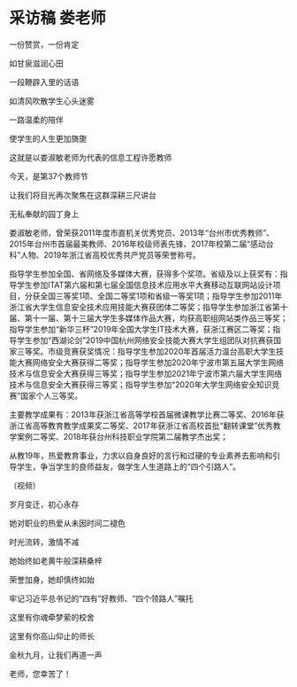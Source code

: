 # 采访稿 娄老师 #

一份赞赏，一份肯定

如甘泉滋润心田

一段鞭辟入里的话语

如清风吹散学生心头迷雾

一路温柔的陪伴

使学生的人生更加旖旎

这就是以娄淑敏老师为代表的信息工程许愿教师

今天，是第37个教师节

让我们将目光再次聚焦在这群深耕三尺讲台

无私奉献的园丁身上



娄淑敏老师，曾荣获2011年度市直机关优秀党员、2013年“台州市优秀教师”、2015年台州市首届最美教师、2016年校级师表先锋、2017年校第二届“感动台科”人物、2019年浙江省高校优秀共产党员等荣誉称号。

指导学生参加全国、省网络及多媒体大赛，获得多个奖项。省级及以上获奖有：指导学生参加ITAT第六届和第七届全国信息技术应用水平大赛移动互联网站设计项目，分获全国三等奖1项、全国二等奖1项和省级一等奖1项；指导学生参加2011年浙江省大学生信息安全技术应用技能大赛获团体二等奖；指导学生参加浙江省第十届、第十一届、第十三届大学生多媒体作品大赛，均获高职组网站类作品三等奖；指导学生参加“新华三杯”2019年全国大学生IT技术大赛，获浙江赛区二等奖；指导学生参加“西湖论剑”2019中国杭州网络安全技能大赛大学生组团队对抗赛获国家三等奖。市级竞赛获奖情况：指导学生参加2020年首届活力温台高职大学生技能大赛网络安全大赛获得二等奖；指导学生参加2020年宁波市第五届大学生网络技术与信息安全大赛获得三等奖；指导学生参加2021年宁波市第六届大学生网络技术与信息安全大赛获得三等奖；指导学生参加“2020年大学生网络安全知识竞赛”国家个人三等奖。

主要教学成果有：2013年获浙江省高等学校首届微课教学比赛二等奖、2016年获浙江省高等教育教学成果奖二等奖、2017年获浙江省高校首批“翻转课堂”优秀教学案例二等奖、2018年获台州科技职业学院第二届教学杰出奖；

从教19年，热爱教育事业，力求以自身良好的言行和过硬的专业素养去影响和引导学生，争当学生的良师益友，做学生人生道路上的“四个引路人”。

（视频）

岁月变迁，初心永存

她对职业的热爱从未因时间二褪色

时光流转，激情不减

她始终如老黄牛般深耕桑梓

荣誉加身，她却慎终如始

牢记习近平总书记的“四有”好教师、“四个领路人”嘱托

这里有你魂牵梦萦的校舍

这里有你高山仰止的师长

金秋九月，让我们再道一声

老师，您幸苦了！
